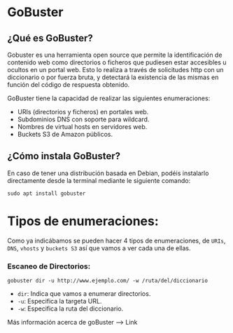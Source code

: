 # GoBuster

## ¿Qué es GoBuster?

Gobuster es una herramienta open source que permite la identificación de contenido web como directorios o ficheros que pudiesen estar
accesibles u ocultos en un portal web. Esto lo realiza a través de solicitudes http con un diccionario o por fuerza bruta, y detectará
la existencia de las mismas en función del código de respuesta obtenido.

GoBuster tiene la capacidad de realizar las siguientes enumeraciones:

* URIs (directorios y ficheros) en portales web.
* Subdominios DNS con soporte para wildcard.
* Nombres de virtual hosts en servidores web.
* Buckets S3 de Amazon públicos.

## ¿Cómo instala GoBuster?

En caso de tener una distribución basada en Debian, podéis instalarlo directamente desde la terminal mediante le siguiente comando:

    sudo apt install gobuster
    
# Tipos de enumeraciones:

Como ya indicábamos se pueden hacer 4 tipos de enumeraciones, de `URIs`, `DNS`, `vhosts` y `buckets S3` así que vamos a ver cada una de ellas.

### Escaneo de Directorios:

    gobuster dir -u http://www.ejemplo.com/ -w /ruta/del/diccionario
    
* `dir`: Indica que vamos a enumerar directorios.     
* `-u`: Especifica la targeta URL.
* `-w`: Especifica la ruta del diccionario.

Más información acerca de goBuster --> <a href="https://byte-mind.net/enumeracion-por-fuerza-bruta-con-gobuster/" style="text-decoration:none">Link</a>




